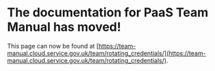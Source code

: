 
# The documentation for PaaS Team Manual has moved!
This page can now be found at [https://team-manual.cloud.service.gov.uk/team/rotating_credentials/](https://team-manual.cloud.service.gov.uk/team/rotating_credentials/).
